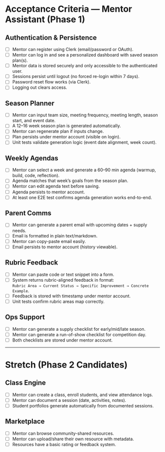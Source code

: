 # Acceptance Criteria — Mentor Assistant (Phase 1)

## Authentication & Persistence

- [ ] Mentor can register using Clerk (email/password or OAuth).
- [ ] Mentor can log in and see a personalized dashboard with saved season plan(s).
- [ ] Mentor data is stored securely and only accessible to the authenticated user.
- [ ] Sessions persist until logout (no forced re-login within 7 days).
- [ ] Password reset flow works (via Clerk).
- [ ] Logging out clears access.

## Season Planner

- [ ] Mentor can input team size, meeting frequency, meeting length, season start, and event date.
- [ ] A 12–16 week season plan is generated automatically.
- [ ] Mentor can regenerate plan if inputs change.
- [ ] Plan persists under mentor account (visible on login).
- [ ] Unit tests validate generation logic (event date alignment, week count).

## Weekly Agendas

- [ ] Mentor can select a week and generate a 60–90 min agenda (warmup, build, code, reflection).
- [ ] Agenda matches that week’s goals from the season plan.
- [ ] Mentor can edit agenda text before saving.
- [ ] Agenda persists to mentor account.
- [ ] At least one E2E test confirms agenda generation works end-to-end.

## Parent Comms

- [ ] Mentor can generate a parent email with upcoming dates + supply needs.
- [ ] Email is formatted in plain text/markdown.
- [ ] Mentor can copy-paste email easily.
- [ ] Email persists to mentor account (history viewable).

## Rubric Feedback

- [ ] Mentor can paste code or text snippet into a form.
- [ ] System returns rubric-aligned feedback in format:  
      `Rubric Area → Current Status → Specific Improvement → Concrete Example`.
- [ ] Feedback is stored with timestamp under mentor account.
- [ ] Unit tests confirm rubric areas map correctly.

## Ops Support

- [ ] Mentor can generate a supply checklist for early/mid/late season.
- [ ] Mentor can generate a run-of-show checklist for competition day.
- [ ] Both checklists are stored under mentor account.

---

# Stretch (Phase 2 Candidates)

## Class Engine

- [ ] Mentor can create a class, enroll students, and view attendance logs.
- [ ] Mentor can document a session (date, activities, notes).
- [ ] Student portfolios generate automatically from documented sessions.

## Marketplace

- [ ] Mentor can browse community-shared resources.
- [ ] Mentor can upload/share their own resource with metadata.
- [ ] Resources have a basic rating or feedback system.
